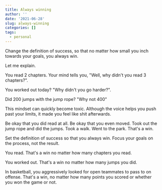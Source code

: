 ```yaml
---
title: Always winning
author: ''
date: '2021-06-28'
slug: always-winning
categories: []
tags:
  - personal
---
```


Change the definition of success, so that no matter how small you inch towards your goals, you always win.

Let me explain.

You read 2 chapters. Your mind tells you, "Well, why didn't you read 3 chapters?". 

You worked out today? "Why didn't you go harder?". 

Did 200 jumps with the jump rope? "Why not 400"

This mindset can quickly become toxic. Although the voice helps you push past your limits, it made you feel like shit afterwards.

Be okay that you did read at all. Be okay that you even moved. Took out the jump rope and did the jumps. Took a walk. Went to the park. That's a win.

Set the definition of success so that you always win. Focus your goals on the process, not the result.

You read. That's a win no matter how many chapters you read.

You worked out. That's a win no matter how many jumps you did.

In basketball, you aggressively looked for open teammates to pass to on offense. That's a win, no matter how many points you scored or whether you won the game or not.